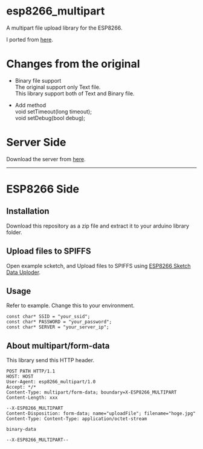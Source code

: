 # esp8266_multipart
A multipart file upload library for the ESP8266.   

I ported from [here](https://github.com/nailujx86/ESP8266_multipart).

# Changes from the original

- Binary file support   
The original support only Text file.   
This library support both of Text and Binary file.   

- Add method   
void setTimeout(long timeout);   
void setDebug(bool debug);   


# Server Side
Download the server from [here](https://github.com/nopnop2002/multipart-upload-server).

---

# ESP8266 Side

## Installation
Download this repository as a zip file and extract it to your arduino library folder.   

## Upload files to SPIFFS
Open example scketch, and Upload files to SPIFFS using [ESP8266 Sketch Data Uploder](https://github.com/esp8266/arduino-esp8266fs-plugin).

## Usage
Refer to example.
Change this to your environment.

```
const char* SSID = "your_ssid";
const char* PASSWORD = "your_password";
const char* SERVER = "your_server_ip";
```

## About multipart/form-data
This library send this HTTP header.   

```
POST PATH HTTP/1.1
HOST: HOST
User-Agent: esp8266_multipart/1.0
Accept: */*
Content-Type: multipart/form-data; boundary=X-ESP8266_MULTIPART
Content-Length: xxx

--X-ESP8266_MULTIPART
Content-Disposition: form-data; name="uploadFile"; filename="hoge.jpg"
Content-Type: Content-Type: application/octet-stream

binary-data

--X-ESP8266_MULTIPART--
```
